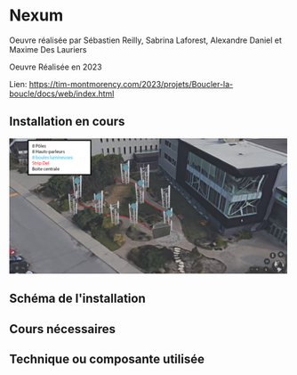 # Nexum

Oeuvre réalisée par Sébastien Reilly, Sabrina Laforest, Alexandre Daniel et Maxime Des Lauriers

Oeuvre Réalisée en 2023

Lien: https://tim-montmorency.com/2023/projets/Boucler-la-boucle/docs/web/index.html

## Installation en cours

<img src="../Medias/Passe_lumiere.png" style="width: 500px;"></img>

## Schéma de l'installation

## Cours nécessaires

## Technique ou composante utilisée
